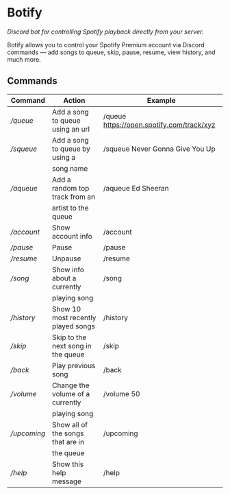 # **Botify**
*Discord bot for controlling Spotify playback directly from your server.*

Botify allows you to control your Spotify Premium account via Discord commands — add songs to queue, skip, pause, resume, view history, and much more.


## Commands

Command           | Action                             | Example 
------------------| -----------------------------------|---------------
<em>/queue</em>           | Add a song to queue using an url   | /queue https://open.spotify.com/track/xyz
<em>/squeue</em>           | Add a song to queue by using a     | /squeue Never Gonna Give You Up
                  | song name                          | 
<em>/aqueue</em>           | Add a random top track from an     | /aqueue Ed Sheeran
                  | artist to the queue                |
<em>/account</em>          | Show account info                  | /account
<em>/pause</em>            | Pause                              | /pause
<em>/resume</em>          | Unpause                            | /resume
<em>/song</em>             | Show info about a currently        | /song
                  | playing song                       |
<em>/history</em>          | Show 10 most recently played songs | /history
<em>/skip</em>             | Skip to the next song in the queue | /skip
<em>/back</em>             | Play previous song                 | /back
<em>/volume</em>           | Change the volume of a currently   | /volume 50
                  | playing song                       | 
<em>/upcoming</em>         | Show all of the songs that are in  | /upcoming
                  | the queue                          |
<em>/help</em>            | Show this help message             | /help
